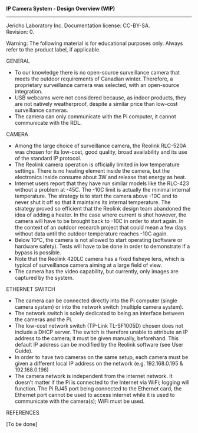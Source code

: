 **IP Camera System - Design Overview (WIP)** 
***********
Jericho Laboratory Inc. Documentation license: CC-BY-SA.  
Revision: 0.  

Warning: The following material is for educational purposes only. Always refer to the product label, if applicable.

GENERAL

- To our knowledge there is no open-source surveillance camera that meets the outdoor requirements of Canadian winter. Therefore, a proprietary surveillance camera was selected, with an open-source integration.
- USB webcams were not considered because, as indoor products, they are not natively weatherproof, despite a similar price than low-cost surveillance cameras.
- The camera can only communicate with the Pi computer, it cannot communicate with the RDL.

CAMERA

- Among the large choice of surveillance camera, the Reolink RLC-520A was chosen for its low-cost, good quality, broad availability and its use of the standard IP protocol.
- The Reolink camera operation is officially limited in low temperature settings. There is no heating element inside the camera, but the electronics inside consume about 3W and release that energy as heat.
- Internet users report that they have run similar models like the RLC-423 without a problem at -45C. The -10C limit is actually the minimal internal temperature. The strategy is to start the camera above -10C and to never shut it off so that it maintains its internal temperature. The strategy proved so efficient that the Reolink design team abandoned the idea of adding a heater. In the case where current is shot however, the camera will have to be brought back to -10C in order to start again. In the context of an outdoor research project that could mean a few days without data until the outdoor temperature reaches -10C again.
- Below 10°C, the camera is not allowed to start operating (software or hardware safety). Tests will have to be done in order to demonstrate if a bypass is possible.
- Note that the Reolink 420LC camera has a fixed fisheye lens, which is typical of surveillance camera aiming at a large field of view.
- The camera has the video capability, but currently, only images are captured by the system.

ETHERNET SWITCH

- The camera can be connected directly into the Pi computer (single camera system) or into the network switch (multiple camera system).
- The network switch is solely dedicated to being an interface between the cameras and the Pi.
- The low-cost network switch (TP-Link TL-SF1005D) chosen does not include a DHCP server. The switch is therefore unable to attribute an IP address to the camera; it must be given manually, beforehand. This default IP address can be modified by the Reolink software (see User Guide).
- In order to have two cameras on the same setup, each camera must be given a different local IP address on the network (e.g. 192.168.0.195 & 192.168.0.196)
- The camera network is independent from the internet network. It doesn’t matter if the Pi is connected to the Internet via WiFi; logging will function. The Pi RJ45 port being connected to the Ethernet card, the Ethernet port cannot be used to access internet while it is used to communicate with the camera(s); WiFi must be used.

REFERENCES

\[To be done\]
